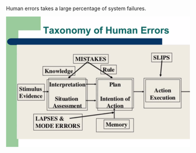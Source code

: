 Human errors takes a large percentage of system failures.

![](https://raw.githubusercontent.com/byshen/picrepo/master/20210119143326.png)